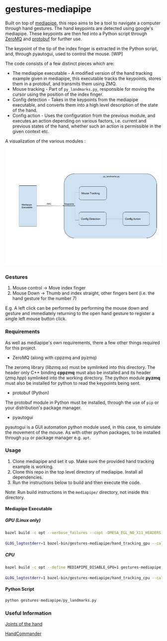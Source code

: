 # gestures-mediapipe


Built on top of [mediapipe](https://github.com/google/mediapipe), this repo aims to be a tool to navigate a computer through hand gestures. The hand keypoints are detected using google's mediapipe. These keypoints are then fed into a Python script through [ZeroMQ](https://zeromq.org) and [protobuf](https://developers.google.com/protocol-buffers) for further use. 

The keypoint of the tip of the index finger is extracted in the Python script, and, through pyautogui, used to control the mouse. [WIP]

The code consists of a few distinct pieces which are:

* The mediapipe executable - A modified version of the hand tracking example given in mediapipe, this executable tracks the keypoints, stores them in a protobuf, and transmits them using ZMQ.
* Mouse tracking - Part of `py_landmarks.py`, responsible for moving the cursor using the position of the index finger.
* Config detection - Takes in the keypoints from the mediapipe executable, and converts them into a high level description of the state of the hand.
* Config action - Uses the configuration from the previous module, and executes an action depending on various factors, i.e. current and previous states of the hand, whether such an action is permissible in the given context etc.

A visualization of the various modules : 

![module visualization](Flowchart.png)

### Gestures

1. Mouse control -> Move index finger
2. Mouse Down -> Thumb and index straight, other fingers bent (i.e. the hand gesture for the number 7)

E.g. A left click can be performed by performing the mouse down and gesture and immediately returning to the open hand gesture to register a single left mouse button click.

### Requirements

As well as mediapipe's own requirements, there a few other things required for this project.

* ZeroMQ (along with cppzmq and pyzmq)

The zeromq library (*libzmq.so*) must be symlinked into this directory. The header only C++ binding **cppzmq** must also be installed and its header (*zmq.hpp*) symlinked into the working directory. The python module **pyzmq** must also be installed for python to read the keypoints being sent.

* protobuf (Python)

The protobuf module in Python must be installed, through the use of `pip` or your distribution's package manager.

* pyautogui

pyautogui is a GUI automation python module used, in this case, to simulate the movement of the mouse. As with other python packages, to be installed through `pip` or package manager e.g. `apt`. 

### Usage

1. Clone mediapipe and set it up. Make sure the provided hand tracking example is working.
2. Clone this repo in the top level directory of mediapipe. Install all dependencies.
3. Run the instructions below to build and then execute the code. 

Note: Run build instructions in the `mediapipe/` directory, not inside this directory.

#### Mediapipe Executable

##### GPU (Linux only)
``` sh
bazel build -c opt --verbose_failures --copt -DMESA_EGL_NO_X11_HEADERS --copt -DEGL_NO_X11 gestures-mediapipe:hand_tracking_gpu

GLOG_logtostderr=1 bazel-bin/gestures-mediapipe/hand_tracking_gpu --calculator_graph_config_file=gestures-mediapipe/hand_tracking_desktop_live.pbtxt

```

##### CPU
``` sh
bazel build -c opt --define MEDIAPIPE_DISABLE_GPU=1 gestures-mediapipe:hand_tracking_cpu

GLOG_logtostderr=1 bazel-bin/gestures-mediapipe/hand_tracking_cpu --calculator_graph_config_file=gestures-mediapipe/hand_tracking_desktop_live.pbtxt

```

#### Python Script

``` python
python gestures-mediapipe/py_landmarks.py

```
### Useful Information

[Joints of the hand](https://en.wikipedia.org/wiki/Interphalangeal_joints_of_the_hand)

[HandCommander](https://www.deuxexsilicon.com/handcommander/)
